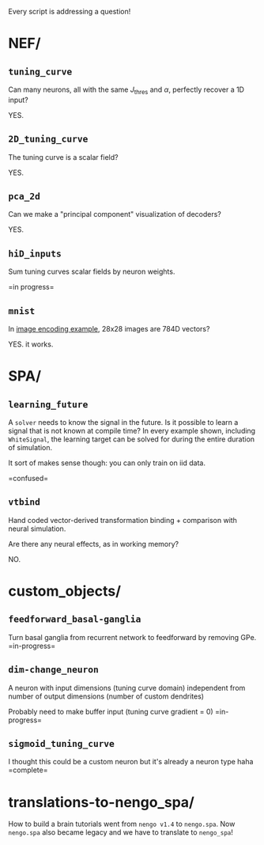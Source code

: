 Every script is addressing a question!

# NEF/

## `tuning_curve`
Can many neurons, all with the same $J_{\text{thres}}$ and $\alpha$, perfectly recover a 1D input?

YES.

## `2D_tuning_curve`
The tuning curve is a scalar field?
 
 YES.

## `pca_2d`
Can we make a "principal component" visualization of decoders?

YES.

## `hiD_inputs`
Sum tuning curves scalar fields by neuron weights.

=in progress=

## `mnist`
In [image encoding example](https://www.nengo.ai/nengo-extras/examples/mnist_single_layer.html), 28x28 images are 784D vectors?

YES. it works.

# SPA/
## `learning_future`
A `solver` needs to know the signal in the future.
Is it possible to learn a signal that is not known at compile time? In every example shown, including `WhiteSignal`, the learning target can be solved for during the entire duration of simulation.

It sort of makes sense though: you can only train on iid data.

=confused=

## `vtbind`
Hand coded vector-derived transformation binding + comparison with neural simulation.

Are there any neural effects, as in working memory?
 
 NO.

# custom_objects/

## `feedforward_basal-ganglia`
Turn basal ganglia from recurrent network to feedforward by removing GPe. 
=in-progress=

## `dim-change_neuron`
A neuron with input dimensions (tuning curve domain) independent from number of output dimensions (number of custom dendrites)

Probably need to make buffer input (tuning curve gradient  = 0)
=in-progress=

## `sigmoid_tuning_curve`
I thought this could be a custom neuron but it's already a neuron type haha
=complete=


# translations-to-nengo_spa/
How to build a brain tutorials went from `nengo v1.4` to `nengo.spa`. Now `nengo.spa` also became legacy and we have to translate to `nengo_spa`!
